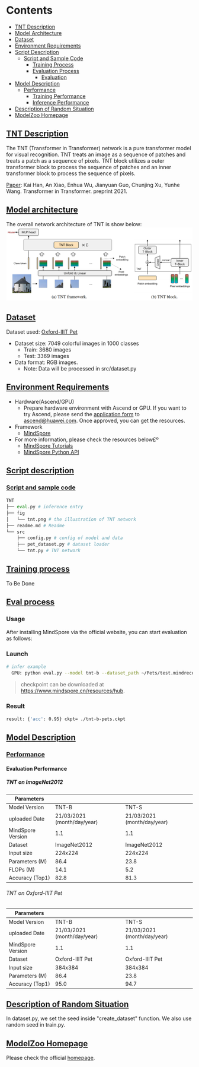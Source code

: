 # Contents

- [TNT Description](#tnt-description)
- [Model Architecture](#model-architecture)
- [Dataset](#dataset)
- [Environment Requirements](#environment-requirements)
- [Script Description](#script-description)
    - [Script and Sample Code](#script-and-sample-code)
        - [Training Process](#training-process)
        - [Evaluation Process](#evaluation-process)
            - [Evaluation](#evaluation)
- [Model Description](#model-description)
    - [Performance](#performance)  
        - [Training Performance](#evaluation-performance)
        - [Inference Performance](#evaluation-performance)
- [Description of Random Situation](#description-of-random-situation)
- [ModelZoo Homepage](#modelzoo-homepage)

## [TNT Description](#contents)

The TNT (Transformer in Transformer) network is a pure transformer model for visual recognition. TNT treats an image as a sequence of patches and treats a patch as a sequence of pixels. TNT block utilizes a outer transformer block to process the sequence of patches and an inner transformer block to process the sequence of pixels.

[Paper](https://arxiv.org/abs/2103.00112): Kai Han, An Xiao, Enhua Wu, Jianyuan Guo, Chunjing Xu, Yunhe Wang. Transformer in Transformer. preprint 2021.

## [Model architecture](#contents)

The overall network architecture of TNT is show below:
![](./fig/tnt.PNG)

## [Dataset](#contents)

Dataset used: [Oxford-IIIT Pet](https://www.robots.ox.ac.uk/~vgg/data/pets/)

- Dataset size: 7049 colorful images in 1000 classes
    - Train:  3680 images
    - Test: 3369 images
- Data format: RGB images.
    - Note: Data will be processed in src/dataset.py

## [Environment Requirements](#contents)

- Hardware(Ascend/GPU)
    - Prepare hardware environment with Ascend or GPU. If you want to try Ascend, please send the [application form](https://obs-9be7.obs.cn-east-2.myhuaweicloud.com/file/other/Ascend%20Model%20Zoo%E4%BD%93%E9%AA%8C%E8%B5%84%E6%BA%90%E7%94%B3%E8%AF%B7%E8%A1%A8.docx) to ascend@huawei.com. Once approved, you can get the resources.
- Framework
    - [MindSpore](https://www.mindspore.cn/install/en)
- For more information, please check the resources below£º
    - [MindSpore Tutorials](https://www.mindspore.cn/tutorial/training/en/master/index.html)
    - [MindSpore Python API](https://www.mindspore.cn/doc/api_python/en/master/index.html)

## [Script description](#contents)

### [Script and sample code](#contents)

```python
TNT
├── eval.py # inference entry
├── fig
│   └── tnt.png # the illustration of TNT network
├── readme.md # Readme
└── src
    ├── config.py # config of model and data
    ├── pet_dataset.py # dataset loader
    └── tnt.py # TNT network
```

## [Training process](#contents)

To Be Done

## [Eval process](#contents)

### Usage

After installing MindSpore via the official website, you can start evaluation as follows:

### Launch

```bash
# infer example
  GPU: python eval.py --model tnt-b --dataset_path ~/Pets/test.mindrecord --platform GPU --checkpoint_path [CHECKPOINT_PATH]
```

> checkpoint can be downloaded at https://www.mindspore.cn/resources/hub.

### Result

```bash
result: {'acc': 0.95} ckpt= ./tnt-b-pets.ckpt
```

## [Model Description](#contents)

### [Performance](#contents)

#### Evaluation Performance

##### TNT on ImageNet2012

| Parameters                 |                                        |   |
| -------------------------- | -------------------------------------- |---------------------------------- |
| Model Version              | TNT-B                                             |TNT-S|
| uploaded Date              | 21/03/2021 (month/day/year)                       | 21/03/2021 (month/day/year) |
| MindSpore Version          | 1.1                                                       | 1.1   |
| Dataset                    | ImageNet2012                                                    | ImageNet2012|
| Input size                    | 224x224                                                    | 224x224|
| Parameters (M)             | 86.4                                                   | 23.8 |
| FLOPs (M) | 14.1 | 5.2 |
| Accuracy (Top1) | 82.8 | 81.3   |

###### TNT on Oxford-IIIT Pet

| Parameters                 |                                        |   |
| -------------------------- | -------------------------------------- |---------------------------------- |
| Model Version              | TNT-B                                             |TNT-S|
| uploaded Date              | 21/03/2021 (month/day/year)                       | 21/03/2021 (month/day/year) |
| MindSpore Version          | 1.1                                                       | 1.1   |
| Dataset                    | Oxford-IIIT Pet                                                    | Oxford-IIIT Pet|
| Input size                    | 384x384                                                    | 384x384|
| Parameters (M)             | 86.4                                                   | 23.8 |
| Accuracy (Top1) | 95.0 | 94.7   |

## [Description of Random Situation](#contents)

In dataset.py, we set the seed inside "create_dataset" function. We also use random seed in train.py.

## [ModelZoo Homepage](#contents)

Please check the official [homepage](https://gitee.com/mindspore/mindspore/tree/master/model_zoo).